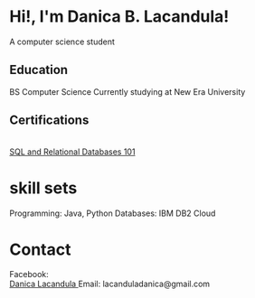 <h1>Hi!, I'm Danica B. Lacandula!</h1>
A computer science student
<h2>Education</h2>
BS Computer Science
Currently studying at New Era University
<h2>Certifications</h2>
<br><a href="https://courses.cognitiveclass.ai/certificates/3dc69ff0484f4a9d89a35f73c9b1b02a"> SQL and Relational Databases 101</a>
<h1>skill sets</h1>
Programming: Java, Python
Databases: IBM DB2 Cloud
<h1>Contact</h1>
Facebook: <br><a href="https://www.facebook.com/danicalacandula/"> Danica Lacandula </a>
Email: lacanduladanica@gmail.com
